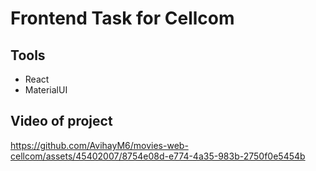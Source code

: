 # Frontend Task for Cellcom‏
## Tools
* React
* MaterialUI
## Video of project

https://github.com/AvihayM6/movies-web-cellcom/assets/45402007/8754e08d-e774-4a35-983b-2750f0e5454b
